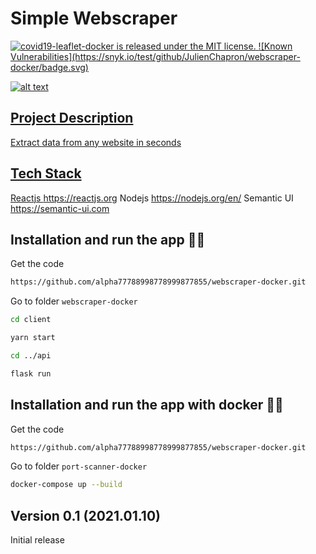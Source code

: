 # Simple Webscraper
<a href="https://github.com/JulienChapron/port-scanner-docker/main/LICENSE">
 <img src="https://img.shields.io/badge/license-MIT-blue.svg" alt="covid19-leaflet-docker is released under the MIT license." />
</a>
<a href="https://snyk.io/test/github/JulienChapron/webscraper-docker">
![Known Vulnerabilities](https://snyk.io/test/github/JulienChapron/webscraper-docker/badge.svg)


![alt text](https://raw.githubusercontent.com/alpha77788998778999877855/webscraper-docker/main/markdown/img/webscraper.gif)

## Project Description

Extract data from any website in seconds

## Tech Stack

Reactjs
<https://reactjs.org>
Nodejs
<https://nodejs.org/en/>
Semantic UI
<https://semantic-ui.com>

## Installation and run the app 🚀🚀

Get the code

```bash
https://github.com/alpha77788998778999877855/webscraper-docker.git
```

Go to folder `webscraper-docker`

```bash
cd client
```

```bash
yarn start
```

```bash
cd ../api
```

```bash
flask run
```
## Installation and run the app with docker 🚀🚀

Get the code

```bash
https://github.com/alpha77788998778999877855/webscraper-docker.git
```

Go to folder `port-scanner-docker`

```bash
docker-compose up --build
```

## Version 0.1 (2021.01.10)
Initial release
